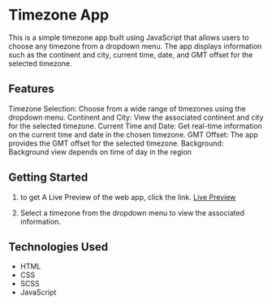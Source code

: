 # Timezone App

This is a simple timezone app built using JavaScript that allows users to choose any timezone from a dropdown menu. The app displays information such as the continent and city, current time, date, and GMT offset for the selected timezone.
## Features

Timezone Selection: Choose from a wide range of timezones using the dropdown menu.
Continent and City: View the associated continent and city for the selected timezone.
Current Time and Date: Get real-time information on the current time and date in the chosen timezone.
GMT Offset: The app provides the GMT offset for the selected timezone.
Background: Background view depends on time of day in the region

## Getting Started

1. to get A Live Preview of the web app, click the link.
    [Live Preview](https://tapiwa5217.github.io/global-time-app/)

2. Select a timezone from the dropdown menu to view the associated information.

## Technologies Used

* HTML
* CSS
* SCSS
* JavaScript 